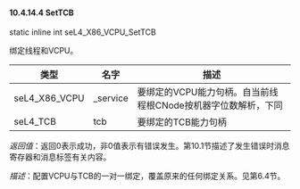 #### 10.4.14.4  SetTCB

static inline int seL4_X86_VCPU_SetTCB

绑定线程和VCPU。

类型 | 名字 | 描述
--- | --- | ---
seL4_X86_VCPU | _service | 要绑定的VCPU能力句柄。自当前线程根CNode按机器字位数解析，下同
seL4_TCB | tcb | 要绑定的TCB能力句柄

*返回值*：返回0表示成功，非0值表示有错误发生。第10.1节描述了发生错误时消息寄存器和消息标签有关内容。

*描述*：配置VCPU与TCB的一对一绑定，覆盖原来的任何绑定关系。见第6.4节。
